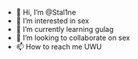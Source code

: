 - 👋 Hi, I’m @Stal1ne
- 👀 I’m interested in sex
- 🌱 I’m currently learning gulag
- 💞️ I’m looking to collaborate on sex
- 📫 How to reach me UWU

<!---
Stal1ne/Stal1ne is a ✨ special ✨ repository because its `README.md` (this file) appears on your GitHub profile.
You can click the Preview link to take a look at your changes.
--->
